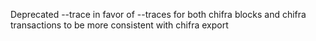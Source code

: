 Deprecated --trace in favor of --traces for both chifra blocks and chifra transactions to be more consistent with chifra export
